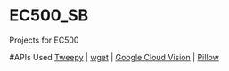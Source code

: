 # EC500_SB
Projects for EC500

#APIs Used
[Tweepy](https://github.com/tweepy/tweepy) | [wget](https://savannah.gnu.org/git/?group=wget) | [Google Cloud Vision](https://cloud.google.com/vision/) | [Pillow](https://pillow.readthedocs.io/en/latest/)
